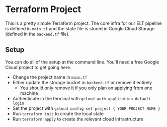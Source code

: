 # Terraform Project

This is a pretty simple Terraform project. The core infra for our ELT pipeline is defined in `main.tf` and the state file is stored in Google Cloud Storage (defined in the `backend.tf` file).

## Setup
You can do all of the setup at the command line. You'll need a free Google Cloud project to get going here.

- Change the project name in `main.tf`
- Either update the storage bucket in `backend.tf` or remove it entirely
  - You should only remove it if you only plan on applying from one machine
- Authenticate in the terminal with `gcloud auth application-default login`
- Set the project with `gcloud config set project { YOUR PROJECT NAME }`
- Run `terraform init` to create the local state
- Run `terraform apply` to create the relevant cloud infrastructure